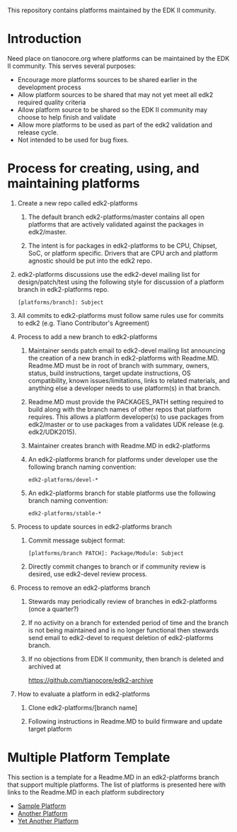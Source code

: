 This repository contains platforms maintained by the EDK II community.

# Introduction
Need place on tianocore.org where platforms can be maintained by the 
EDK II community.  This serves several purposes:

* Encourage more platforms sources to be shared earlier in the
  development process
* Allow platform sources to be shared that may not yet meet all edk2
  required quality criteria
* Allow platform source to be shared so the EDK II community may
  choose to help finish and validate
* Allow more platforms to be used as part of the edk2 validation and
  release cycle.
* Not intended to be used for bug fixes.

# Process for creating, using, and maintaining platforms
1. Create a new repo called edk2-platforms

    1. The default branch edk2-platforms/master contains all open 
       platforms that are actively validated against the packages
       in edk2/master.
   
    2. The intent is for packages in edk2-platforms to be CPU, Chipset,
       SoC, or platform specific.  Drivers that are CPU arch and platform
       agnostic should be put into the edk2 repo.
  
2. edk2-platforms discussions use the edk2-devel mailing list
   for design/patch/test using the following style for discussion
   of a platform branch in edk2-platforms repo.

     `[platforms/branch]: Subject`

3. All commits to edk2-platforms must follow same rules use for
   commits to edk2 (e.g. Tiano Contributor's Agreement)

4. Process to add a new branch to edk2-platforms

    1. Maintainer sends patch email to edk2-devel mailing list
       announcing the creation of a new branch in edk2-platforms 
       with Readme.MD.  Readme.MD must be in root of branch with 
       summary, owners, status, build instructions, target update
       instructions, OS compatibility, known issues/limitations, 
       links to related materials, and anything else a developer 
       needs to use platform(s) in that branch.  

    2. Readme.MD must provide the PACKAGES_PATH setting required to 
       build along with the branch names of other repos that platform 
       requires.  This allows a platform developer(s) to use packages 
       from edk2/master or to use packages from a validates UDK release
       (e.g. edk2/UDK2015).
 
    3. Maintainer creates branch with Readme.MD in edk2-platforms

    4. An edk2-platforms branch for platforms under developer use the 
       following branch naming convention:

         `edk2-platforms/devel-*`

    5. An edk2-platforms branch for stable platforms use the following 
       branch naming convention:

         `edk2-platforms/stable-*`

5. Process to update sources in edk2-platforms branch

    1. Commit message subject format:

         `[platforms/branch PATCH]: Package/Module: Subject`

    2. Directly commit changes to branch or if community review is desired,
       use edk2-devel review process.

6. Process to remove an edk2-platforms branch

    1. Stewards may periodically review of branches in edk2-platforms
       (once a quarter?)

    2. If no activity on a branch for extended period of time and the branch
       is not being maintained and is no longer functional then stewards 
       send email to edk2-devel to request deletion of edk2-platforms branch.

    3. If no objections from EDK II community, then branch is deleted and 
       archived at

         https://github.com/tianocore/edk2-archive
         
7. How to evaluate a platform in edk2-platforms

    1. Clone edk2-platforms/[branch name]

    2. Following instructions in Readme.MD to build firmware and
       update target platform

# Multiple Platform Template

This section is a template for a Readme.MD in an edk2-platforms branch
that support multiple platforms.  The list of platforms is presented here
with links to the Readme.MD in each platform subdirectory

* [Sample Platform](SamplePlatformPkg/Readme.md)
* [Another Platform](AnotherPlatformPkg/Readme.md)
* [Yet Another Platform](YetAnotherPlatformPkg/Readme.md)
